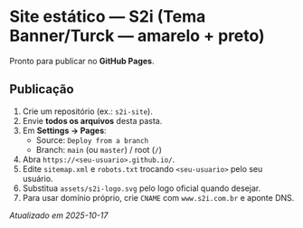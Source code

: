 
# Site estático — S2i (Tema Banner/Turck — amarelo + preto)

Pronto para publicar no **GitHub Pages**.

## Publicação
1. Crie um repositório (ex.: `s2i-site`).
2. Envie **todos os arquivos** desta pasta.
3. Em **Settings → Pages**:
   - Source: `Deploy from a branch`
   - Branch: `main` (ou `master`) / root (`/`)
4. Abra `https://<seu-usuario>.github.io/`.
5. Edite `sitemap.xml` e `robots.txt` trocando `<seu-usuario>` pelo seu usuário.
6. Substitua `assets/s2i-logo.svg` pelo logo oficial quando desejar.
7. Para usar domínio próprio, crie `CNAME` com `www.s2i.com.br` e aponte DNS.

_Atualizado em 2025-10-17_
